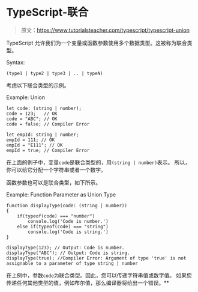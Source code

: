 # TypeScript-联合

> 原文：<https://www.tutorialsteacher.com/typescript/typescript-union>

TypeScript 允许我们为一个变量或函数参数使用多个数据类型。这被称为联合类型。

Syntax:

```
(type1 | type2 | type3 | .. | typeN)

```

考虑以下联合类型的示例。

Example: Union 

```
let code: (string | number);
code = 123;   // OK
code = "ABC"; // OK
code = false; // Compiler Error

let empId: string | number;
empId = 111; // OK
empId = "E111"; // OK
empId = true; // Compiler Error 
```

在上面的例子中，变量`code`是联合类型的，用`(string | number)`表示。 所以，你可以给它分配一个字符串或者一个数字。

函数参数也可以是联合类型，如下所示。

Example: Function Parameter as Union Type 

```
function displayType(code: (string | number))
{
    if(typeof(code) === "number")
        console.log('Code is number.')
    else if(typeof(code) === "string")
        console.log('Code is string.')
}

displayType(123); // Output: Code is number.
displayType("ABC"); // Output: Code is string.
displayType(true); //Compiler Error: Argument of type 'true' is not assignable to a parameter of type string | number 
```

在上例中，参数`code`为联合类型。因此，您可以传递字符串值或数字值。 如果您传递任何其他类型的值，例如布尔值，那么编译器将给出一个错误。**